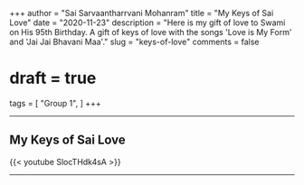 +++
author = "Sai Sarvaantharrvani Mohanram"
title = "My Keys of Sai Love"
date = "2020-11-23"
description = "Here is my gift of love to Swami on His 95th Birthday. A gift of keys of love with the songs 'Love is My Form' and 'Jai Jai Bhavani Maa'."
slug = "keys-of-love"
comments = false
# draft = true
tags = [
    "Group 1",
]
+++

---

## My Keys of Sai Love

{{< youtube SlocTHdk4sA >}}

---
